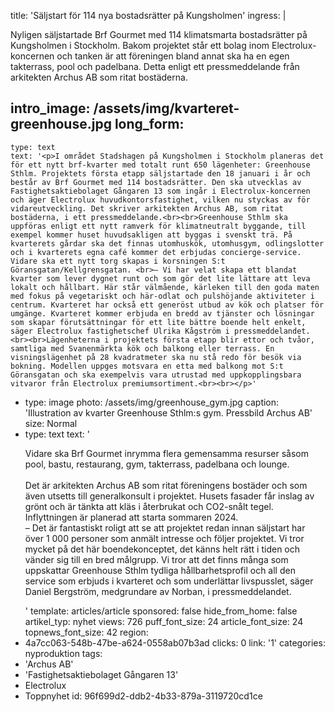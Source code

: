 title: 'Säljstart för 114 nya bostadsrätter på Kungsholmen'
ingress: |
  <p>Nyligen säljstartade Brf Gourmet med 114 klimatsmarta bostadsrätter på Kungsholmen i Stockholm. Bakom projektet står ett bolag inom Electrolux-koncernen och tanken är att föreningen bland annat ska ha en egen takterrass, pool och padelbana. Detta enligt ett pressmeddelande från arkitekten Archus AB som ritat bostäderna.
  </p>
  
intro_image: /assets/img/kvarteret-greenhouse.jpg
long_form:
  -
    type: text
    text: '<p>I området Stadshagen på Kungsholmen i Stockholm planeras det för ett nytt brf-kvarter med totalt runt 650 lägenheter: Greenhouse Sthlm. Projektets första etapp säljstartade den 18 januari i år och består av Brf Gourmet med 114 bostadsrätter. Den ska utvecklas av Fastighetsaktiebolaget Gångaren 13 som ingår i Electrolux-koncernen och äger Electrolux huvudkontorsfastighet, vilken nu styckas av för vidareutveckling. Det skriver arkitekten Archus AB, som ritat bostäderna, i ett pressmeddelande.<br><br>Greenhouse Sthlm ska uppföras enligt ett nytt ramverk för klimatneutralt byggande, till exempel kommer huset huvudsakligen att byggas i svenskt trä. På kvarterets gårdar ska det finnas utomhuskök, utomhusgym, odlingslotter och i kvarterets egna café kommer det erbjudas concierge-service. Vidare ska ett nytt torg skapas i korsningen S:t Göransgatan/Kellgrensgatan. <br>– Vi har velat skapa ett blandat kvarter som lever dygnet runt och som gör det lite lättare att leva lokalt och hållbart. Här står välmående, kärleken till den goda maten med fokus på vegetariskt och här-odlat och pulshöjande aktiviteter i centrum. Kvarteret har också ett generöst utbud av kök och platser för umgänge. Kvarteret kommer erbjuda en bredd av tjänster och lösningar som skapar förutsättningar för ett lite bättre boende helt enkelt, säger Electrolux fastighetschef Ulrika Kågström i pressmeddelandet. <br><br>Lägenheterna i projektets första etapp blir ettor och tvåor, samtliga med Svanenmärkta kök och balkong eller terrass. En visningslägenhet på 28 kvadratmeter ska nu stå redo för besök via bokning. Modellen uppges motsvara en etta med balkong mot S:t Göransgatan och ska exempelvis vara utrustad med uppkopplingsbara vitvaror från Electrolux premiumsortiment.<br><br></p>'
  -
    type: image
    photo: /assets/img/greenhouse_gym.jpg
    caption: 'Illustration av kvarter Greenhouse Sthlm:s gym. Pressbild Archus AB'
    size: Normal
  -
    type: text
    text: '<p>Vidare ska Brf Gourmet inrymma flera gemensamma resurser såsom pool, bastu, restaurang, gym, takterrass, padelbana och lounge.<br><br>Det är arkitekten Archus AB som ritat föreningens bostäder och som även utsetts till generalkonsult i projektet. Husets fasader får inslag av grönt och är tänkta att kläs i återbrukat och CO2-snålt tegel. Inflyttningen är planerad att starta sommaren 2024.<br>– Det är fantastiskt roligt att se att projektet redan innan säljstart har över 1 000 personer som anmält intresse och följer projektet. Vi tror mycket på det här boendekonceptet, det känns helt rätt i tiden och vänder sig till en bred målgrupp. Vi tror att det finns många som uppskattar Greenhouse Sthlm tydliga hållbarhetsprofil och all den service som erbjuds i kvarteret och som underlättar livspusslet, säger Daniel Bergström, medgrundare av Norban, i pressmeddelandet.</p>'
template: articles/article
sponsored: false
hide_from_home: false
artikel_typ: nyhet
views: 726
puff_font_size: 24
article_font_size: 24
topnews_font_size: 42
region:
  - 4a7cc063-548b-47be-a624-0558ab07b3ad
clicks: 0
link: '1'
categories: nyproduktion
tags:
  - 'Archus AB'
  - 'Fastighetsaktiebolaget Gångaren 13'
  - Electrolux
  - Toppnyhet
id: 96f699d2-ddb2-4b33-879a-3119720cd1ce
